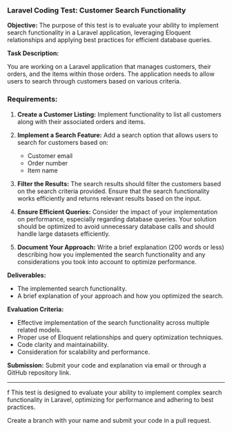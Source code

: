 ### Laravel Coding Test: Customer Search Functionality

**Objective:**
The purpose of this test is to evaluate your ability to implement search functionality in a Laravel application, leveraging Eloquent relationships and applying best practices for efficient database queries.

**Task Description:**

You are working on a Laravel application that manages customers, their orders, and the items within those orders. The application needs to allow users to search through customers based on various criteria.

### Requirements:

1. **Create a Customer Listing:** Implement functionality to list all customers along with their associated orders and items.

2. **Implement a Search Feature:** Add a search option that allows users to search for customers based on:
    - Customer email
    - Order number
    - Item name

3. **Filter the Results:** The search results should filter the customers based on the search criteria provided. Ensure that the search functionality works efficiently and returns relevant results based on the input.

4. **Ensure Efficient Queries:** Consider the impact of your implementation on performance, especially regarding database queries. Your solution should be optimized to avoid unnecessary database calls and should handle large datasets efficiently.

5. **Document Your Approach:** Write a brief explanation (200 words or less) describing how you implemented the search functionality and any considerations you took into account to optimize performance.

**Deliverables:**

- The implemented search functionality.
- A brief explanation of your approach and how you optimized the search.

**Evaluation Criteria:**

- Effective implementation of the search functionality across multiple related models.
- Proper use of Eloquent relationships and query optimization techniques.
- Code clarity and maintainability.
- Consideration for scalability and performance.

**Submission:**
Submit your code and explanation via email or through a GitHub repository link.

---
f
This test is designed to evaluate your ability to implement complex search functionality in Laravel, optimizing for performance and adhering to best practices.


Create a branch with your name and submit your code in a pull request.



